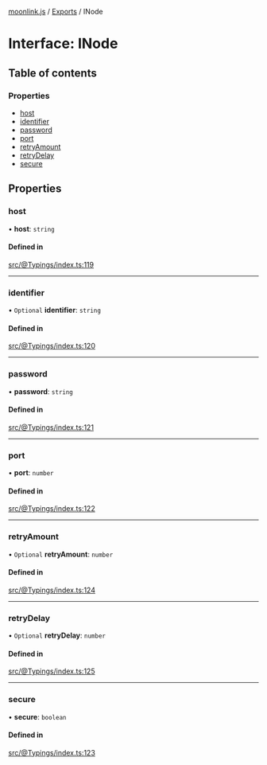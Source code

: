 [moonlink.js](../README.md) / [Exports](../modules.md) / INode

# Interface: INode

## Table of contents

### Properties

- [host](INode.md#host)
- [identifier](INode.md#identifier)
- [password](INode.md#password)
- [port](INode.md#port)
- [retryAmount](INode.md#retryamount)
- [retryDelay](INode.md#retrydelay)
- [secure](INode.md#secure)

## Properties

### host

• **host**: `string`

#### Defined in

[src/@Typings/index.ts:119](https://github.com/Ecliptia/moonlink.js/blob/150c8e5/src/@Typings/index.ts#L119)

___

### identifier

• `Optional` **identifier**: `string`

#### Defined in

[src/@Typings/index.ts:120](https://github.com/Ecliptia/moonlink.js/blob/150c8e5/src/@Typings/index.ts#L120)

___

### password

• **password**: `string`

#### Defined in

[src/@Typings/index.ts:121](https://github.com/Ecliptia/moonlink.js/blob/150c8e5/src/@Typings/index.ts#L121)

___

### port

• **port**: `number`

#### Defined in

[src/@Typings/index.ts:122](https://github.com/Ecliptia/moonlink.js/blob/150c8e5/src/@Typings/index.ts#L122)

___

### retryAmount

• `Optional` **retryAmount**: `number`

#### Defined in

[src/@Typings/index.ts:124](https://github.com/Ecliptia/moonlink.js/blob/150c8e5/src/@Typings/index.ts#L124)

___

### retryDelay

• `Optional` **retryDelay**: `number`

#### Defined in

[src/@Typings/index.ts:125](https://github.com/Ecliptia/moonlink.js/blob/150c8e5/src/@Typings/index.ts#L125)

___

### secure

• **secure**: `boolean`

#### Defined in

[src/@Typings/index.ts:123](https://github.com/Ecliptia/moonlink.js/blob/150c8e5/src/@Typings/index.ts#L123)
